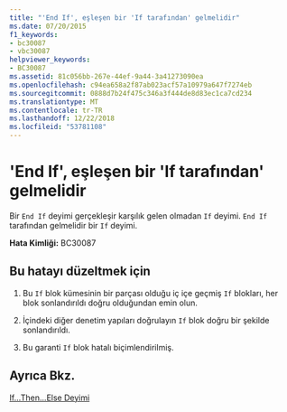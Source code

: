 ```yaml
---
title: "'End If', eşleşen bir 'If tarafından' gelmelidir"
ms.date: 07/20/2015
f1_keywords:
- bc30087
- vbc30087
helpviewer_keywords:
- BC30087
ms.assetid: 81c056bb-267e-44ef-9a44-3a41273090ea
ms.openlocfilehash: c94ea658a2f87ab023acf57a10979a647f7274eb
ms.sourcegitcommit: 0888d7b24f475c346a3f444de8d83ec1ca7cd234
ms.translationtype: MT
ms.contentlocale: tr-TR
ms.lasthandoff: 12/22/2018
ms.locfileid: "53781108"
---
```

# <a name="end-if-must-be-preceded-by-a-matching-if"></a>'End If', eşleşen bir 'If tarafından' gelmelidir
Bir `End If` deyimi gerçekleşir karşılık gelen olmadan `If` deyimi. `End If` tarafından gelmelidir bir `If` deyimi.  
  
 **Hata Kimliği:** BC30087  
  
## <a name="to-correct-this-error"></a>Bu hatayı düzeltmek için  
  
1.  Bu `If` blok kümesinin bir parçası olduğu iç içe geçmiş `If` blokları, her blok sonlandırıldı doğru olduğundan emin olun.  
  
2.  İçindeki diğer denetim yapıları doğrulayın `If` blok doğru bir şekilde sonlandırıldı.  
  
3.  Bu garanti `If` blok hatalı biçimlendirilmiş.  
  
## <a name="see-also"></a>Ayrıca Bkz.  
 [If...Then...Else Deyimi](../../visual-basic/language-reference/statements/if-then-else-statement.md)

